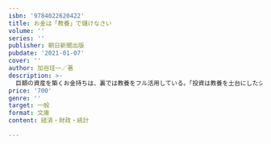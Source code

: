 ```yaml
---
isbn: '9784022620422'
title: お金は「教養」で儲けなさい
volume: ''
series: ''
publisher: 朝日新聞出版
pubdate: '2021-01-07'
cover: ''
author: 加谷珪一／著
description: >-
  巨額の資産を築くお金持ちは、裏では教養をフル活用している。「投資は教養を土台にしたシナリオ勝負」「ＩＴ起業家はなぜ東洋思想にハマるのか」など、教養ブームの中、お金持ち研究の第一人者がまとめる「儲かる教養」の身につけ方。
price: '700'
genre: ''
target: 一般
format: 文庫
content: 経済・財政・統計

---
```

